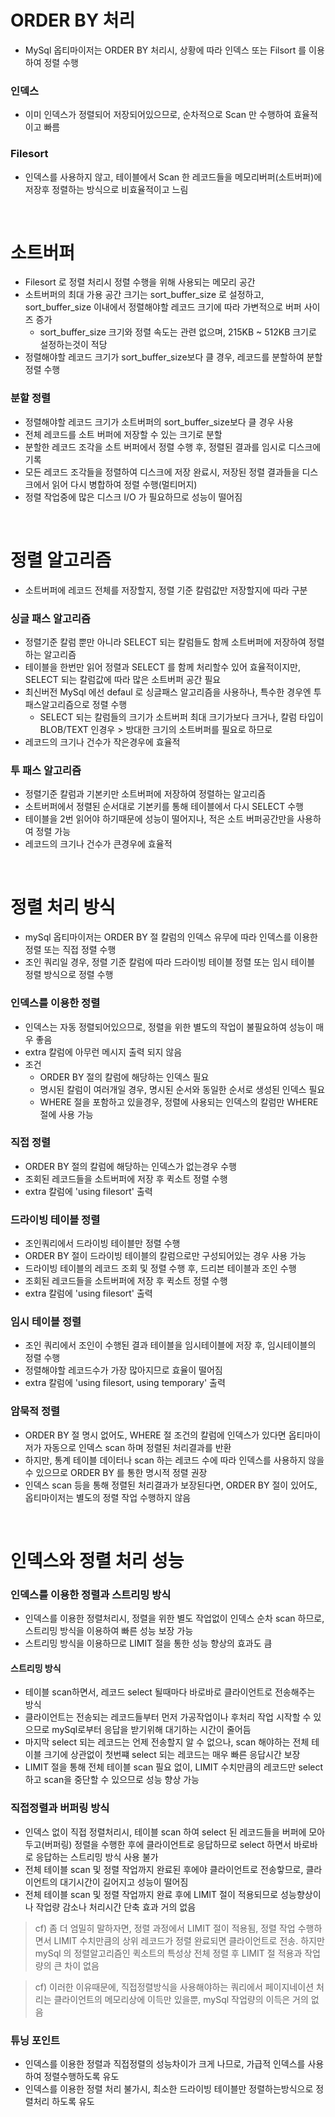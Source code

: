 # ORDER BY 처리
* MySql 옵티마이저는 ORDER BY 처리시, 상황에 따라 인덱스 또는 Filsort 를 이용하여 정렬 수행

### 인덱스
* 이미 인덱스가 정렬되어 저장되어있으므로, 순차적으로 Scan 만 수행하여 효율적이고 빠름

### Filesort
* 인덱스를 사용하지 않고, 테이블에서 Scan 한 레코드들을 메모리버퍼(소트버퍼)에 저장후 정렬하는 방식으로 비효율적이고 느림 

<br>

# 소트버퍼
* Filesort 로 정렬 처리시 정렬 수행을 위해 사용되는 메모리 공간
* 소트버퍼의 최대 가용 공간 크기는 sort_buffer_size 로 설정하고, sort_buffer_size 이내에서 정렬해야할 레코드 크기에 따라 가변적으로 버퍼 사이즈 증가
	* sort_buffer_size 크기와 정렬 속도는 관련 없으며, 215KB ~ 512KB 크기로 설정하는것이 적당
* 정렬해야할 레코드 크기가 sort_buffer_size보다 클 경우, 레코드를 분할하여 분할정렬 수행

### 분할 정렬
* 정렬해야할 레코드 크기가 소트버퍼의 sort_buffer_size보다 클 경우 사용
* 전체 레코드를 소트 버퍼에 저장할 수 있는 크기로 분할
* 분할한 레코드 조각을 소트 버퍼에서 정렬 수행 후, 정렬된 결과를 임시로 디스크에 기록
* 모든 레코드 조각들을 정렬하여 디스크에 저장 완료시, 저장된 정렬 결과들을 디스크에서 읽어 다시 병합하여 정렬 수행(멀티머지)
* 정렬 작업중에 많은 디스크 I/O 가 필요하므로 성능이 떨어짐

<br>

# 정렬 알고리즘
* 소트버퍼에 레코드 전체를 저장할지, 정렬 기준 칼럼값만 저장할지에 따라 구분

### 싱글 패스 알고리즘
* 정렬기준 칼럼 뿐만 아니라 SELECT 되는 칼럼들도 함께 소트버퍼에 저장하여 정렬하는 알고리즘
* 테이블을 한번만 읽어 정렬과 SELECT 를 함께 처리할수 있어 효율적이지만, SELECT 되는 칼럼값에 따라 많은 소트버퍼 공간 필요
* 최신버전 MySql 에선 defaul 로 싱글패스 알고리즘을 사용하나, 특수한 경우엔 투패스알고리즘으로 정렬 수행
	* SELECT 되는 칼럼들의 크기가 소트버퍼 최대 크기가보다 크거나, 칼럼 타입이 BLOB/TEXT 인경우 > 방대한 크기의 소트버퍼를 필요로 하므로
* 레코드의 크기나 건수가 작은경우에 효율적

### 투 패스 알고리즘
* 정렬기준 칼럼과 기본키만 소트버퍼에 저장하여 정렬하는 알고리즘
* 소트버퍼에서 정렬된 순서대로 기본키를 통해 테이블에서 다시 SELECT 수행
* 테이블을 2번 읽어야 하기때문에 성능이 떨어지나, 적은 소트 버퍼공간만을 사용하여 정렬 가능
* 레코드의 크기나 건수가 큰경우에 효율적

<br>

# 정렬 처리 방식
* mySql 옵티마이저는 ORDER BY 절 칼럼의 인덱스 유무에 따라 인덱스를 이용한 정렬 또는 직접 정렬 수행
* 조인 쿼리일 경우, 정렬 기준 칼럼에 따라 드라이빙 테이블 정렬 또는 임시 테이블 정렬 방식으로 정렬 수행

### 인덱스를 이용한 정렬
* 인덱스는 자동 정렬되어있으므로, 정렬을 위한 별도의 작업이 불필요하여 성능이 매우 좋음
* extra 칼럼에 아무런 메시지 출력 되지 않음  
* 조건
	* ORDER BY 절의 칼럼에 해당하는 인덱스 필요
	* 명시된 칼럼이 여러개일 경우, 명시된 순서와 동일한 순서로 생성된 인덱스 필요
	* WHERE 절을 포함하고 있을경우, 정렬에 사용되는 인덱스의 칼럼만 WHERE 절에 사용 가능
	
### 직접 정렬
* ORDER BY 절의 칼럼에 해당하는 인덱스가 없는경우 수행
* 조회된 레코드들을 소트버퍼에 저장 후 퀵소트 정렬 수행
* extra 칼럼에 'using filesort' 출력

### 드라이빙 테이블 정렬
* 조인쿼리에서 드라이빙 테이블만 정렬 수행
* ORDER BY 절이 드라이빙 테이블의 칼럼으로만 구성되어있는 경우 사용 가능
* 드라이빙 테이블의 레코드 조회 및 정렬 수행 후, 드리븐 테이블과 조인 수행
* 조회된 레코드들을 소트버퍼에 저장 후 퀵소트 정렬 수행
* extra 칼럼에 'using filesort' 출력

### 임시 테이블 정렬
* 조인 쿼리에서 조인이 수행된 결과 테이블을 임시테이블에 저장 후, 임시테이블의 정렬 수행
* 정렬해야할 레코드수가 가장 많아지므로 효율이 떨어짐
* extra 칼럼에 'using filesort, using temporary' 출력

### 암묵적 정렬
* ORDER BY 절 명시 없어도, WHERE 절 조건의 칼럼에 인덱스가 있다면 옵티마이저가 자동으로 인덱스 scan 하며 정렬된 처리결과를 반환
* 하지만, 통계 테이블 데이터나 scan 하는 레코드 수에 따라 인덱스를 사용하지 않을 수 있으므로 ORDER BY 를 통한 명시적 정렬 권장
* 인덱스 scan 등을 통해 정렬된 처리결과가 보장된다면, ORDER BY 절이 있어도, 옵티마이저는 별도의 정렬 작업 수행하지 않음 

<br>

# 인덱스와 정렬 처리 성능
### 인덱스를 이용한 정렬과 스트리밍 방식
* 인덱스를 이용한 정렬처리시, 정렬을 위한 별도 작업없이 인덱스 순차 scan 하므로, 스트리밍 방식을 이용하여 빠른 성능 보장 가능
* 스트리밍 방식을 이용하므로 LIMIT 절을 통한 성능 향상의 효과도 큼

#### 스트리밍 방식
* 테이블 scan하면서, 레코드 select 될때마다 바로바로 클라이언트로 전송해주는 방식
* 클라이언트는 전송되는 레코드들부터 먼저 가공작업이나 후처리 작업 시작할 수 있으므로 mySql로부터 응답을 받기위해 대기하는 시간이 줄어듬 
* 마지막 select 되는 레코드는 언제 전송할지 알 수 없으나, scan 해야하는 전체 테이블 크기에 상관없이 첫번쨰 select 되는 레코드는 매우 빠른 응답시간 보장
* LIMIT 절을 통해 전체 테이블 scan 필요 없이, LIMIT 수치만큼의 레코드만 select 하고 scan을 중단할 수 있으므로 성능 향상 가능

### 직접정렬과 버퍼링 방식
* 인덱스 없이 직접 정렬처리시, 테이블 scan 하여 select 된 레코드들을 버퍼에 모아두고(버퍼링) 정렬을 수행한 후에 클라이언트로 응답하므로 select 하면서 바로바로 응답하는 스트리밍 방식 사용 불가
* 전체 테이블 scan 및 정렬 작업까지 완료된 후에야 클라이언트로 전송핳므로, 클라이언트의 대기시간이 길어지고 성능이 떨어짐
* 전체 테이블 scan 및 정렬 작업까지 완료 후에 LIMIT 절이 적용되므로 성능향상이나 작업량 감소나 처리시간 단축 효과 거의 없음
> cf) 좀 더 엄밀히 말하자면, 정렬 과정에서 LIMIT 절이 적용됨, 정렬 작업 수행하면서 LIMIT 수치만큼의 상위 레코드가 정렬 완료되면 클라이언트로 전송. 하지만 mySql 의 정렬알고리즘인 퀵소트의 특성상 전체 정렬 후 LIMIT 절 적용과 작업량의 큰 차이 없음

> cf) 이러한 이유때문에, 직접정렬방식을 사용해야하는 쿼리에서 페이지네이션 처리는 클라이언트의 메모리상에 이득만 있을뿐, mySql 작업량의 이득은 거의 없음

### 튜닝 포인트
* 인덱스를 이용한 정렬과 직접정렬의 성능차이가 크게 나므로, 가급적 인덱스를 사용하여 정렬수행하도록 유도
* 인덱스를 이용한 정렬 처리 불가시, 최소한 드라이빙 테이블만 정렬하는방식으로 정렬처리 하도록 유도 
